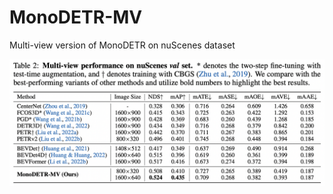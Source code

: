 # MonoDETR-MV
Multi-view version of MonoDETR on nuScenes dataset


<div align="center">
  <img src="results.png"/>
</div>
